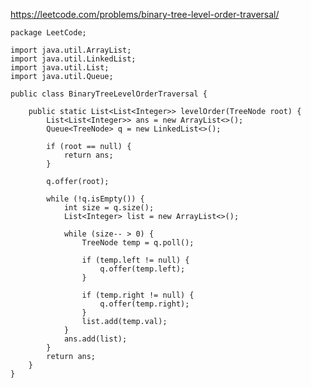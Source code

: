 https://leetcode.com/problems/binary-tree-level-order-traversal/

    package LeetCode;

    import java.util.ArrayList;
    import java.util.LinkedList;
    import java.util.List;
    import java.util.Queue;

    public class BinaryTreeLevelOrderTraversal {

        public static List<List<Integer>> levelOrder(TreeNode root) {
            List<List<Integer>> ans = new ArrayList<>();
            Queue<TreeNode> q = new LinkedList<>();

            if (root == null) {
                return ans;
            }

            q.offer(root);

            while (!q.isEmpty()) {
                int size = q.size();
                List<Integer> list = new ArrayList<>();

                while (size-- > 0) {
                    TreeNode temp = q.poll();

                    if (temp.left != null) {
                        q.offer(temp.left);
                    }

                    if (temp.right != null) {
                        q.offer(temp.right);
                    }
                    list.add(temp.val);
                }
                ans.add(list);
            }
            return ans;
        }
    }
